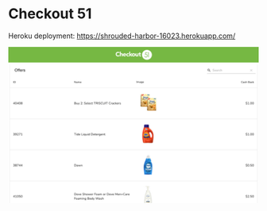 # Checkout 51

Heroku deployment: https://shrouded-harbor-16023.herokuapp.com/

![screenshot](./public/images/screenshot.png)
